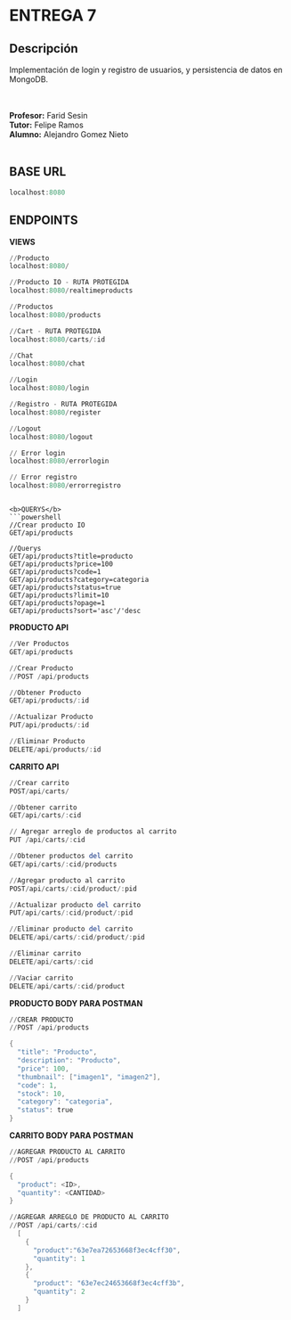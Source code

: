 # ENTREGA 7

## Descripción
Implementación de login y registro de usuarios, y persistencia de datos en MongoDB.

<br>
<br>
<b>Profesor:</b> Farid Sesin</br>
<b>Tutor:</b> Felipe Ramos</br>
<b>Alumno:</b> Alejandro Gomez Nieto</br>
<br>

## BASE URL

```PowerShell
localhost:8080
```

## ENDPOINTS

<b>VIEWS</b>

```powershell
//Producto
localhost:8080/

//Producto IO - RUTA PROTEGIDA
localhost:8080/realtimeproducts

//Productos
localhost:8080/products

//Cart - RUTA PROTEGIDA
localhost:8080/carts/:id

//Chat
localhost:8080/chat

//Login
localhost:8080/login

//Registro - RUTA PROTEGIDA
localhost:8080/register

//Logout
localhost:8080/logout

// Error login
localhost:8080/errorlogin

// Error registro
localhost:8080/errorregistro
```

```

<b>QUERYS</b>
```powershell
//Crear producto IO
GET/api/products

//Querys
GET/api/products?title=producto
GET/api/products?price=100
GET/api/products?code=1
GET/api/products?category=categoria
GET/api/products?status=true
GET/api/products?limit=10
GET/api/products?opage=1
GET/api/products?sort='asc'/'desc

```

<b>PRODUCTO API</b>
```powershell
//Ver Productos
GET/api/products

//Crear Producto
//POST /api/products

//Obtener Producto
GET/api/products/:id

//Actualizar Producto
PUT/api/products/:id

//Eliminar Producto
DELETE/api/products/:id
```

<b>CARRITO API</b>

```powershell
//Crear carrito
POST/api/carts/

//Obtener carrito
GET/api/carts/:cid

// Agregar arreglo de productos al carrito
PUT /api/carts/:cid

//Obtener productos del carrito
GET/api/carts/:cid/products

//Agregar producto al carrito
POST/api/carts/:cid/product/:pid

//Actualizar producto del carrito
PUT/api/carts/:cid/product/:pid

//Eliminar producto del carrito
DELETE/api/carts/:cid/product/:pid

//Eliminar carrito
DELETE/api/carts/:cid

//Vaciar carrito
DELETE/api/carts/:cid/product
```

<b>PRODUCTO BODY PARA POSTMAN</b>

```powershell
//CREAR PRODUCTO
//POST /api/products

{
  "title": "Producto",
  "description": "Producto",
  "price": 100,
  "thumbnail": ["imagen1", "imagen2"],
  "code": 1,
  "stock": 10,
  "category": "categoria",
  "status": true
}
```
<b>CARRITO BODY PARA POSTMAN</b>

```powershell
//AGREGAR PRODUCTO AL CARRITO
//POST /api/products

{
  "product": <ID>,
  "quantity": <CANTIDAD>
}
```
```powershell
//AGREGAR ARREGLO DE PRODUCTO AL CARRITO
//POST /api/carts/:cid
  [
    {
      "product":"63e7ea72653668f3ec4cff30",
      "quantity": 1
    },
    {
      "product": "63e7ec24653668f3ec4cff3b",
      "quantity": 2
    }
  ]
  ```
